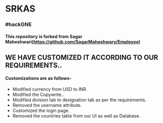 

# SRKAS
### #hackGNE
#### This repository is forked from Sagar Maheshwari(https://github.com/SagarMaheshwary/Employee)

## WE HAVE CUSTOMIZED IT ACCORDING TO OUR REQUIREMENTS..

#### Customizations are as follows-

- Modified currency from USD to INR.
- Modified the Copywrite..
- Modified division tab to designation tab as per the requirements.
- Removed the username attribute.
- Customized the login page.
- Removed the countries table from our UI as well as Database.
